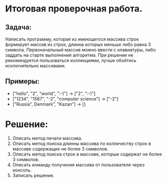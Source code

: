 # Итоговая проверочная работа.

## Задача:
Написать программу, которая из имеющегося 
массива строк формирует массив из строк, 
длинна которых меньше либо равна 3 символа.
Первоначальный массив можно ввести с клавиатуры,
либо заддать на старте выполнения алгоритма.
При решении не рекомендуется пользоваться коллекциями,
лучше обойтись исключительно массивами.

## Примеры:
* ["hello", "2", "world", ":-)"] -> ["2", ":-)"]
* ["1234", "1567", "-2", "computer science"] -> ["-2"]
* ["Russia", Denmark", "Kazan"] -> []

# Решение:

1. Описать метод печати массива.
2. Описать метод поиска длинны массива по колличеству строк в массиве содержащих не более 3 символов.
3. Описать метод поиска строк в массиве, которые содержат не более 3 символов.
4. Описать команду получения массива от пользователя через консоль.
5. Записать решение.
